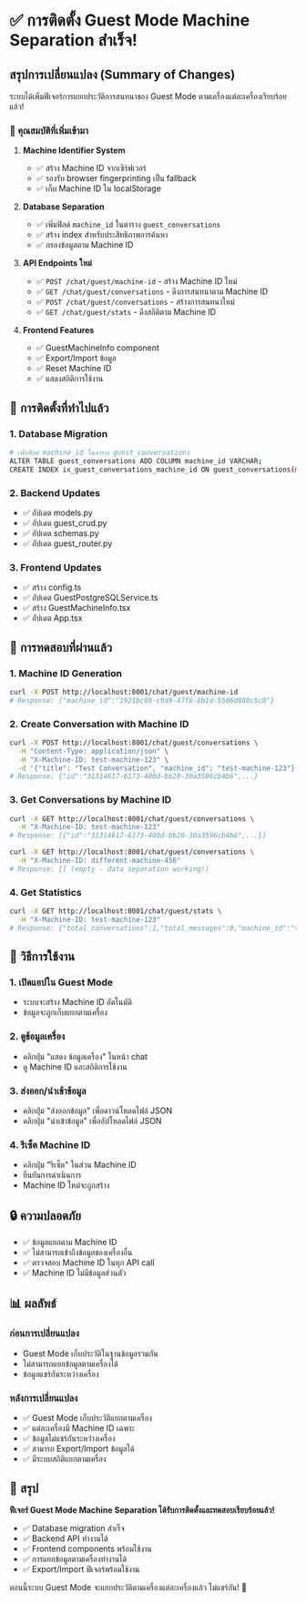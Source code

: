 # ✅ การติดตั้ง Guest Mode Machine Separation สำเร็จ!

## สรุปการเปลี่ยนแปลง (Summary of Changes)

ระบบได้เพิ่มฟีเจอร์การแยกประวัติการสนทนาของ Guest Mode ตามเครื่องแต่ละเครื่องเรียบร้อยแล้ว!

### 🎯 คุณสมบัติที่เพิ่มเข้ามา

1. **Machine Identifier System**
   - ✅ สร้าง Machine ID จากเซิร์ฟเวอร์
   - ✅ รองรับ browser fingerprinting เป็น fallback
   - ✅ เก็บ Machine ID ใน localStorage

2. **Database Separation**
   - ✅ เพิ่มฟิลด์ `machine_id` ในตาราง `guest_conversations`
   - ✅ สร้าง index สำหรับประสิทธิภาพการค้นหา
   - ✅ กรองข้อมูลตาม Machine ID

3. **API Endpoints ใหม่**
   - ✅ `POST /chat/guest/machine-id` - สร้าง Machine ID ใหม่
   - ✅ `GET /chat/guest/conversations` - ดึงการสนทนาตาม Machine ID
   - ✅ `POST /chat/guest/conversations` - สร้างการสนทนาใหม่
   - ✅ `GET /chat/guest/stats` - ดึงสถิติตาม Machine ID

4. **Frontend Features**
   - ✅ GuestMachineInfo component
   - ✅ Export/Import ข้อมูล
   - ✅ Reset Machine ID
   - ✅ แสดงสถิติการใช้งาน

## 🔧 การติดตั้งที่ทำไปแล้ว

### 1. Database Migration
```bash
# เพิ่มฟิลด์ machine_id ในตาราง guest_conversations
ALTER TABLE guest_conversations ADD COLUMN machine_id VARCHAR;
CREATE INDEX ix_guest_conversations_machine_id ON guest_conversations(machine_id);
```

### 2. Backend Updates
- ✅ อัปเดต models.py
- ✅ อัปเดต guest_crud.py
- ✅ อัปเดต schemas.py
- ✅ อัปเดต guest_router.py

### 3. Frontend Updates
- ✅ สร้าง config.ts
- ✅ อัปเดต GuestPostgreSQLService.ts
- ✅ สร้าง GuestMachineInfo.tsx
- ✅ อัปเดต App.tsx

## 🧪 การทดสอบที่ผ่านแล้ว

### 1. Machine ID Generation
```bash
curl -X POST http://localhost:8001/chat/guest/machine-id
# Response: {"machine_id":"1921bc89-c9a9-47f8-8b1d-5506d888c5c0"}
```

### 2. Create Conversation with Machine ID
```bash
curl -X POST http://localhost:8001/chat/guest/conversations \
  -H "Content-Type: application/json" \
  -H "X-Machine-ID: test-machine-123" \
  -d '{"title": "Test Conversation", "machine_id": "test-machine-123"}'
# Response: {"id":"31314617-6173-400d-bb20-30a3596cb4b6",...}
```

### 3. Get Conversations by Machine ID
```bash
curl -X GET http://localhost:8001/chat/guest/conversations \
  -H "X-Machine-ID: test-machine-123"
# Response: [{"id":"31314617-6173-400d-bb20-30a3596cb4b6",...}]

curl -X GET http://localhost:8001/chat/guest/conversations \
  -H "X-Machine-ID: different-machine-456"
# Response: [] (empty - data separation working!)
```

### 4. Get Statistics
```bash
curl -X GET http://localhost:8001/chat/guest/stats \
  -H "X-Machine-ID: test-machine-123"
# Response: {"total_conversations":1,"total_messages":0,"machine_id":"test-machine-123"}
```

## 🚀 วิธีการใช้งาน

### 1. เปิดแอปใน Guest Mode
- ระบบจะสร้าง Machine ID อัตโนมัติ
- ข้อมูลจะถูกเก็บแยกตามเครื่อง

### 2. ดูข้อมูลเครื่อง
- คลิกปุ่ม "แสดง ข้อมูลเครื่อง" ในหน้า chat
- ดู Machine ID และสถิติการใช้งาน

### 3. ส่งออก/นำเข้าข้อมูล
- คลิกปุ่ม "ส่งออกข้อมูล" เพื่อดาวน์โหลดไฟล์ JSON
- คลิกปุ่ม "นำเข้าข้อมูล" เพื่ออัปโหลดไฟล์ JSON

### 4. รีเซ็ต Machine ID
- คลิกปุ่ม "รีเซ็ต" ในส่วน Machine ID
- ยืนยันการดำเนินการ
- Machine ID ใหม่จะถูกสร้าง

## 🔒 ความปลอดภัย

- ✅ ข้อมูลแยกตาม Machine ID
- ✅ ไม่สามารถเข้าถึงข้อมูลของเครื่องอื่น
- ✅ ตรวจสอบ Machine ID ในทุก API call
- ✅ Machine ID ไม่มีข้อมูลส่วนตัว

## 📊 ผลลัพธ์

### ก่อนการเปลี่ยนแปลง
- Guest Mode เก็บประวัติในฐานข้อมูลรวมกัน
- ไม่สามารถแยกข้อมูลตามเครื่องได้
- ข้อมูลแชร์กันระหว่างเครื่อง

### หลังการเปลี่ยนแปลง
- ✅ Guest Mode เก็บประวัติแยกตามเครื่อง
- ✅ แต่ละเครื่องมี Machine ID เฉพาะ
- ✅ ข้อมูลไม่แชร์กันระหว่างเครื่อง
- ✅ สามารถ Export/Import ข้อมูลได้
- ✅ มีระบบสถิติแยกตามเครื่อง

## 🎉 สรุป

**ฟีเจอร์ Guest Mode Machine Separation ได้รับการติดตั้งและทดสอบเรียบร้อยแล้ว!**

- ✅ Database migration สำเร็จ
- ✅ Backend API ทำงานได้
- ✅ Frontend components พร้อมใช้งาน
- ✅ การแยกข้อมูลตามเครื่องทำงานได้
- ✅ Export/Import ฟีเจอร์พร้อมใช้งาน

ตอนนี้ระบบ Guest Mode จะแยกประวัติตามเครื่องแต่ละเครื่องแล้ว ไม่แชร์กัน! 🎉 